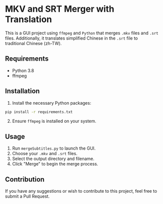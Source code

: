 
# MKV and SRT Merger with Translation

This is a GUI project using `ffmpeg` and `Python` that merges `.mkv` files and `.srt` files. Additionally, it translates simplified Chinese in the `.srt` file to traditional Chinese (zh-TW).

## Requirements

- Python 3.8
- ffmpeg

## Installation

1. Install the necessary Python packages:

```bash
pip install -r requirements.txt
```

2. Ensure `ffmpeg` is installed on your system.

## Usage

1. Run `mergeSubtitles.py` to launch the GUI.
2. Choose your `.mkv` and `.srt` files.
3. Select the output directory and filename.
4. Click "Merge" to begin the merge process.

## Contribution

If you have any suggestions or wish to contribute to this project, feel free to submit a Pull Request.
